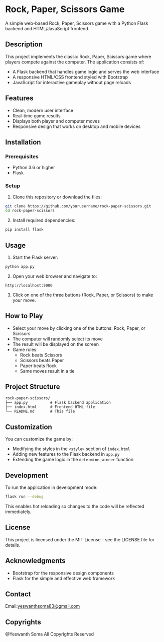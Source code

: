 # Rock, Paper, Scissors Game

A simple web-based Rock, Paper, Scissors game with a Python Flask backend and HTML/JavaScript frontend.

## Description

This project implements the classic Rock, Paper, Scissors game where players compete against the computer. The application consists of:

- A Flask backend that handles game logic and serves the web interface
- A responsive HTML/CSS frontend styled with Bootstrap
- JavaScript for interactive gameplay without page reloads

## Features

- Clean, modern user interface
- Real-time game results
- Displays both player and computer moves
- Responsive design that works on desktop and mobile devices

## Installation

### Prerequisites

- Python 3.6 or higher
- Flask

### Setup

1. Clone this repository or download the files:

```bash
git clone https://github.com/yourusername/rock-paper-scissors.git
cd rock-paper-scissors
```

2. Install required dependencies:

```bash
pip install flask
```

## Usage

1. Start the Flask server:

```bash
python app.py
```

2. Open your web browser and navigate to:

```
http://localhost:5000
```

3. Click on one of the three buttons (Rock, Paper, or Scissors) to make your move.

## How to Play

- Select your move by clicking one of the buttons: Rock, Paper, or Scissors
- The computer will randomly select its move
- The result will be displayed on the screen
- Game rules:
  - Rock beats Scissors
  - Scissors beats Paper
  - Paper beats Rock
  - Same moves result in a tie

## Project Structure

```
rock-paper-scissors/
├── app.py          # Flask backend application
├── index.html      # Frontend HTML file
└── README.md       # This file
```

## Customization

You can customize the game by:

- Modifying the styles in the `<style>` section of `index.html`
- Adding new features to the Flask backend in `app.py`
- Extending the game logic in the `determine_winner` function

## Development

To run the application in development mode:

```bash
flask run --debug
```

This enables hot reloading so changes to the code will be reflected immediately.

## License

This project is licensed under the MIT License - see the LICENSE file for details.

## Acknowledgments

- Bootstrap for the responsive design components
- Flask for the simple and effective web framework

## Contact 

Email:yeswanthsoma83@gmail.com

## Copyrights

@Yeswanth Soma All Copyrights Reserved
